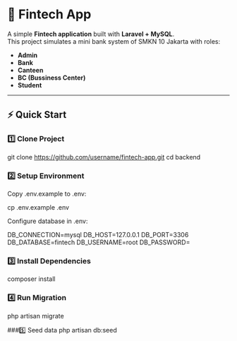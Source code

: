 # 🏦 Fintech App

A simple **Fintech application** built with **Laravel + MySQL**.  
This project simulates a mini bank system of SMKN 10 Jakarta with roles:
- **Admin**
- **Bank**
- **Canteen**
- **BC (Bussiness Center)**
- **Student**

---

## ⚡ Quick Start

### 1️⃣ Clone Project

git clone https://github.com/username/fintech-app.git
cd backend

### 2️⃣ Setup Environment

Copy .env.example to .env:

cp .env.example .env

Configure database in .env:

DB_CONNECTION=mysql
DB_HOST=127.0.0.1
DB_PORT=3306
DB_DATABASE=fintech
DB_USERNAME=root
DB_PASSWORD=

### 3️⃣ Install Dependencies
composer install

### 4️⃣ Run Migration
php artisan migrate

###5️⃣ Seed data
php artisan db:seed

